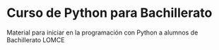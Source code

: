 # Curso de Python para Bachillerato

Material para iniciar en la programación con Python a alumnos de Bachillerato LOMCE